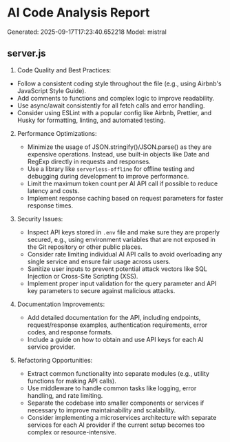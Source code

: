 # AI Code Analysis Report
Generated: 2025-09-17T17:23:40.652218
Model: mistral

## server.js
 1. Code Quality and Best Practices:
   - Follow a consistent coding style throughout the file (e.g., using Airbnb's JavaScript Style Guide).
   - Add comments to functions and complex logic to improve readability.
   - Use async/await consistently for all fetch calls and error handling.
   - Consider using ESLint with a popular config like Airbnb, Prettier, and Husky for formatting, linting, and automated testing.

2. Performance Optimizations:
   - Minimize the usage of JSON.stringify()/JSON.parse() as they are expensive operations. Instead, use built-in objects like Date and RegExp directly in requests and responses.
   - Use a library like `serverless-offline` for offline testing and debugging during development to improve performance.
   - Limit the maximum token count per AI API call if possible to reduce latency and costs.
   - Implement response caching based on request parameters for faster response times.

3. Security Issues:
   - Inspect API keys stored in `.env` file and make sure they are properly secured, e.g., using environment variables that are not exposed in the Git repository or other public places.
   - Consider rate limiting individual AI API calls to avoid overloading any single service and ensure fair usage across users.
   - Sanitize user inputs to prevent potential attack vectors like SQL Injection or Cross-Site Scripting (XSS).
   - Implement proper input validation for the query parameter and API key parameters to secure against malicious attacks.

4. Documentation Improvements:
   - Add detailed documentation for the API, including endpoints, request/response examples, authentication requirements, error codes, and response formats.
   - Include a guide on how to obtain and use API keys for each AI service provider.

5. Refactoring Opportunities:
   - Extract common functionality into separate modules (e.g., utility functions for making API calls).
   - Use middleware to handle common tasks like logging, error handling, and rate limiting.
   - Separate the codebase into smaller components or services if necessary to improve maintainability and scalability.
   - Consider implementing a microservices architecture with separate services for each AI provider if the current setup becomes too complex or resource-intensive.

